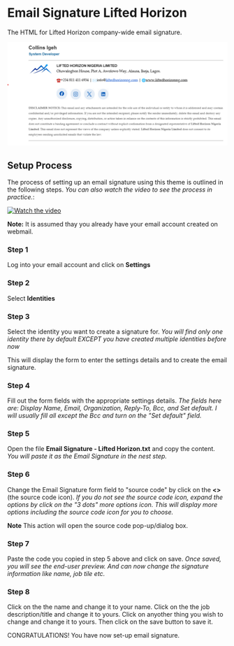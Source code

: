 # Email Signature Lifted Horizon

The HTML for Lifted Horizon company-wide email signature.

![Email signature screenshot laptop view](img1.png)

## Setup Process

The process of setting up an email signature using this theme is outlined in the following steps. *You can also watch the video to see the process in practice.*:

[![Watch the video](https://img.youtube.com/vi/TEL_a0owTBE/0.jpg)](https://www.youtube.com/watch?v=TEL_a0owTBE)

**Note:** It is assumed thay you already have your email account created on webmail.

### Step 1

Log into your email account and click on **Settings**

### Step 2

Select **Identities**

### Step 3

Select the identity you want to create a signature for. *You will find only one identity there by default EXCEPT you have created multiple identities before now*

This will display the form to enter the settings details and to create the email signature.

### Step 4

Fill out the form fields with the appropriate settings details. *The fields here are: Display Name, Email, Organization, Reply-To, Bcc, and Set default. I will usually fill all except the Bcc and turn on the "Set default" field.*

### Step 5

Open the file **Email Signature - Lifted Horizon.txt** and copy the content. *You will paste it as the Email Signature in the nest step.*

### Step 6

Change the Email Signature form field to "source code" by click on the **<>** (the source code icon). *If you do not see the source code icon, expand the options by click on the "3 dots" more options icon. This will display more options including the source code icon for you to choose.*

**Note** This action will open the source code pop-up/dialog box.
  
### Step 7

Paste the code you copied in step 5 above and click on save. *Once saved, you will see the end-user preview. And can now change the signature information like name, job tile etc.*
  
### Step 8

Click on the the name and change it to your name. Click on the the job description/title and change it to yours. Click on anyother thing you wish to change and change it to yours. Then click on the save button to save it.

CONGRATULATIONS! You have now set-up email signature.
